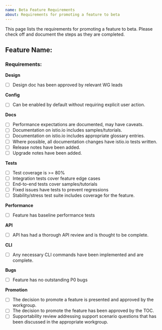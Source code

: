 ```yaml
---
name: Beta Feature Requirements
about: Requirements for promoting a feature to beta
---
```


This page lists the requirements for promoting a feature to beta. Please check off and document the steps as they are completed.

**Feature Name:** 
--- 

### Requirements: 

**Design**

- [ ] Design doc has been approved by relevant WG leads

**Config**

- [ ] Can be enabled by default without requiring explicit user action. 

**Docs** 

- [ ] Performance expectations are documented, may have caveats. 
- [ ] Documentation on istio.io includes samples/tutorials. 
- [ ] Documentation on istio.io includes appropriate glossary entries. 
- [ ] Where possible, all documentation changes have istio.io tests written. 
- [ ] Release notes have been added. 
- [ ] Upgrade notes have been added. 

**Tests**

- [ ] Test coverage is >= 80%
- [ ] Integration tests cover feature edge cases
- [ ] End-to-end tests cover samples/tutorials
- [ ] Fixed issues have tests to prevent regressions
- [ ] Stability/stress test suite includes coverage for the feature.

**Performance**

- [ ] Feature has baseline performance tests

**API**

- [ ] API has had a thorough API review and is thought to be complete. 

**CLI**

- [ ] Any necessary CLI commands have been implemented and are complete. 

**Bugs**

- [ ] Feature has no outstanding P0 bugs

**Promotion**

- [ ] The decision to promote a feature is presented and approved by the workgroup. 
- [ ] The decision to promote the feature has been approved by the TOC.
- [ ] Supportability review addressing support scenario questions that has been discussed in the appropriate workgroup.
